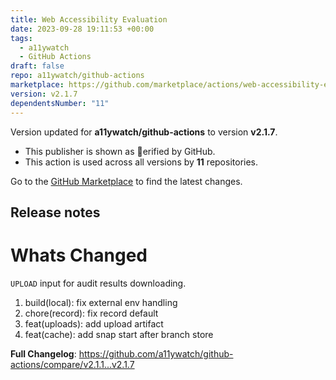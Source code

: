 ```yaml
---
title: Web Accessibility Evaluation
date: 2023-09-28 19:11:53 +00:00
tags:
  - a11ywatch
  - GitHub Actions
draft: false
repo: a11ywatch/github-actions
marketplace: https://github.com/marketplace/actions/web-accessibility-evaluation
version: v2.1.7
dependentsNumber: "11"
---
```



Version updated for **a11ywatch/github-actions** to version **v2.1.7**.
- This publisher is shown as erified by GitHub.
- This action is used across all versions by **11** repositories.

Go to the [GitHub Marketplace](https://github.com/marketplace/actions/web-accessibility-evaluation) to find the latest changes.

## Release notes

# Whats Changed

`UPLOAD` input for audit results downloading.

1. build(local): fix external env handling
1. chore(record): fix record default
1. feat(uploads): add upload artifact
1. feat(cache): add snap start after branch store

**Full Changelog**: https://github.com/a11ywatch/github-actions/compare/v2.1.1...v2.1.7
